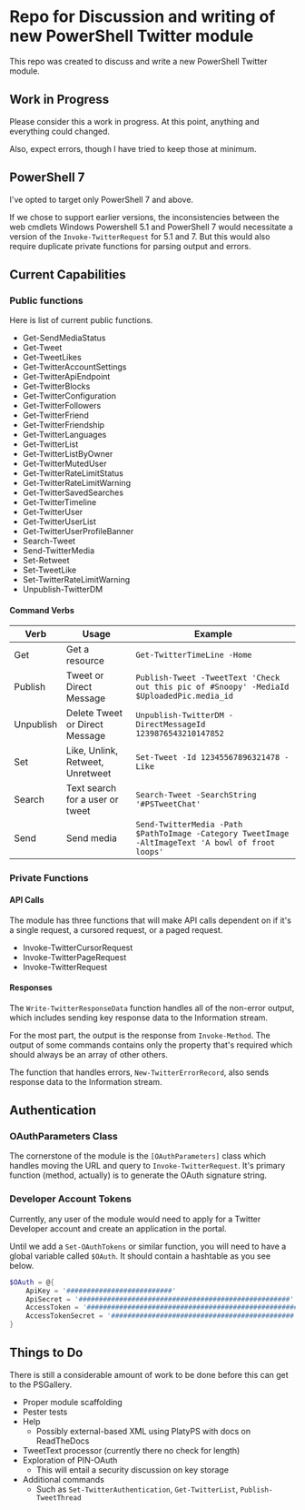 # Repo for Discussion and writing of new PowerShell Twitter module

This repo was created to discuss and write a new PowerShell Twitter module.

## Work in Progress

Please consider this a work in progress.
At this point, anything and everything could changed.

Also, expect errors, though I have tried to keep those at minimum.

## PowerShell 7

I've opted to target only PowerShell 7 and above.

If we chose to support earlier versions, the inconsistencies between the web cmdlets
Windows Powershell 5.1 and PowerShell 7 would necessitate a version of the `Invoke-TwitterRequest`
for 5.1 and 7.
But this would also require duplicate private functions for parsing output and errors.

## Current Capabilities

### Public functions

Here is list of current public functions.

* Get-SendMediaStatus
* Get-Tweet
* Get-TweetLikes
* Get-TwitterAccountSettings
* Get-TwitterApiEndpoint
* Get-TwitterBlocks
* Get-TwitterConfiguration
* Get-TwitterFollowers
* Get-TwitterFriend
* Get-TwitterFriendship
* Get-TwitterLanguages
* Get-TwitterList
* Get-TwitterListByOwner
* Get-TwitterMutedUser
* Get-TwitterRateLimitStatus
* Get-TwitterRateLimitWarning
* Get-TwitterSavedSearches
* Get-TwitterTimeline
* Get-TwitterUser
* Get-TwitterUserList
* Get-TwitterUserProfileBanner
* Search-Tweet
* Send-TwitterMedia
* Set-Retweet
* Set-TweetLike
* Set-TwitterRateLimitWarning
* Unpublish-TwitterDM

#### Command Verbs

|Verb|Usage|Example|
|-|-|-|
|Get|Get a resource|`Get-TwitterTimeLine -Home`|
|Publish|Tweet or Direct Message|`Publish-Tweet -TweetText 'Check out this pic of #Snoopy' -MediaId $UploadedPic.media_id`|
|Unpublish|Delete Tweet or Direct Message|`Unpublish-TwitterDM -DirectMessageId 1239876543210147852`|
|Set|Like, Unlink, Retweet, Unretweet|`Set-Tweet -Id 12345567896321478 -Like`|
|Search|Text search for a user or tweet|`Search-Tweet -SearchString '#PSTweetChat'`|
|Send|Send media|`Send-TwitterMedia -Path $PathToImage -Category TweetImage -AltImageText 'A bowl of froot loops'`|

### Private Functions

#### API Calls

The module has three functions that will make API calls dependent on if it's a single request,
a cursored request, or a paged request.

* Invoke-TwitterCursorRequest
* Invoke-TwitterPageRequest
* Invoke-TwitterRequest

#### Responses

The `Write-TwitterResponseData` function handles all of the non-error output, which includes
sending key response data to the Information stream.

For the most part, the output is the response from `Invoke-Method`.
The output of some commands contains only the property that's required which should always
be an array of other others.

The function that handles errors, `New-TwitterErrorRecord`, also sends response data to the
Information stream.

## Authentication

### OAuthParameters Class

The cornerstone of the module is the `[OAuthParameters]` class which handles moving the URL and query
to `Invoke-TwitterRequest`.
It's primary function (method, actually) is to generate the OAuth signature string.

### Developer Account Tokens

Currently, any user of the module would need to apply for a Twitter Developer account and create
an application in the portal.

Until we add a `Set-OAuthTokens` or similar function, you will need to have a global variable called `$OAuth`.
It should contain a hashtable as you see below.

```powershell
$OAuth = @{
    ApiKey = '##########################'
    ApiSecret = '####################################################'
    AccessToken = '####################################################'
    AccessTokenSecret = '#############################################'
}
```

## Things to Do

There is still a considerable amount of work to be done before this can get to the PSGallery.

* Proper module scaffolding
* Pester tests
* Help
  * Possibly external-based XML using PlatyPS with docs on ReadTheDocs
* TweetText processor (currently there no check for length)
* Exploration of PIN-OAuth
  * This will entail a security discussion on key storage
* Additional commands
  * Such as `Set-TwitterAuthentication`, `Get-TwitterList`, `Publish-TweetThread`